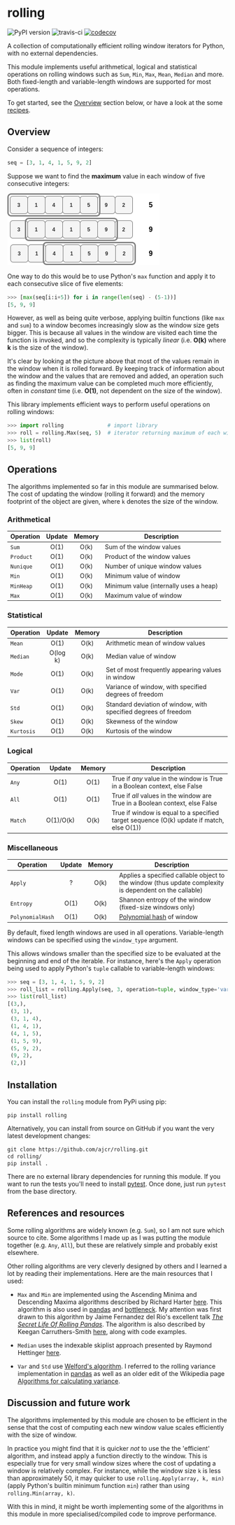 # rolling

![PyPI version](https://badge.fury.io/py/rolling.svg) ![travis-ci](https://travis-ci.org/ajcr/rolling.svg?branch=master) [![codecov](https://codecov.io/gh/ajcr/rolling/branch/master/graph/badge.svg)](https://codecov.io/gh/ajcr/rolling)

A collection of computationally efficient rolling window iterators for Python, with no external dependencies.

This module implements useful arithmetical, logical and statistical operations on rolling windows such as `Sum`, `Min`, `Max`, `Mean`, `Median` and more. Both fixed-length and variable-length windows are supported for most operations.

To get started, see the [Overview](https://github.com/ajcr/rolling#overview) section below, or have a look at the some [recipes](https://github.com/ajcr/rolling/blob/master/doc/recipes.md).

## Overview

Consider a sequence of integers:
```python
seq = [3, 1, 4, 1, 5, 9, 2]
```
Suppose we want to find the **maximum** value in each window of five consecutive integers:

![alt tag](https://github.com/ajcr/rolling/blob/master/assets/readme_example_1.png)

One way to do this would be to use Python's `max` function and apply it to each consecutive slice of five elements:

```python
>>> [max(seq[i:i+5]) for i in range(len(seq) - (5-1))]
[5, 9, 9]
```

However, as well as being quite verbose, applying builtin functions (like `max` and `sum`) to a window becomes increasingly slow as the window size gets bigger. This is because all values in the window are visited each time the function is invoked, and so the complexity is typically _linear_ (i.e. **O(k)** where **k** is the size of the window).

It's clear by looking at the picture above that most of the values remain in the window when it is rolled forward. By keeping track of information about the window and the values that are removed and added, an operation such as finding the maximum value can be completed much more efficiently, often in _constant_ time (i.e. **O(1)**, not dependent on the size of the window).

This library implements efficient ways to perform useful operations on rolling windows:

```python
>>> import rolling              # import library
>>> roll = rolling.Max(seq, 5)  # iterator returning maximum of each window of size 5
>>> list(roll)
[5, 9, 9] 
```

## Operations

The algorithms implemented so far in this module are summarised below. The cost of updating the window (rolling it forward) and the memory footprint of the object are given, where `k` denotes the size of the window.

### Arithmetical

| Operation        | Update   | Memory | Description |
| ---------------- |:--------:|:------:|-----------------------------|
| `Sum`            | O(1)     | O(k)   | Sum of the window values |
| `Product`        | O(1)     | O(k)   | Product of the window values |
| `Nunique`        | O(1)     | O(k)   | Number of unique window values |
| `Min`            | O(1)     | O(k)   | Minimum value of window |
| `MinHeap`        | O(1)     | O(k)   | Minimum value (internally uses a heap) |
| `Max`            | O(1)     | O(k)   | Maximum value of window |

### Statistical

| Operation        | Update   | Memory | Description |
| ---------------- |:--------:|:------:|-----------------------------|
| `Mean`           | O(1)     | O(k)   | Arithmetic mean of window values |
| `Median`         | O(log k) | O(k)   | Median value of window |
| `Mode`           | O(1)     | O(k)   | Set of most frequently appearing values in window |
| `Var`            | O(1)     | O(k)   | Variance of window, with specified degrees of freedom |
| `Std`            | O(1)     | O(k)   | Standard deviation of window, with specified degrees of freedom | 
| `Skew`           | O(1)     | O(k)   | Skewness of the window |
| `Kurtosis`       | O(1)     | O(k)   | Kurtosis of the window |

### Logical

| Operation        | Update   | Memory | Description |
| ---------------- |:--------:|:------:|-----------------------------|
| `Any`            | O(1)     | O(1)   | True if *any* value in the window is True in a Boolean context, else False |
| `All`            | O(1)     | O(1)   | True if *all* values in the window are True in a Boolean context, else False |
| `Match`          | O(1)/O(k)| O(k)   | True if window is equal to a specified target sequence (O(k) update if match, else O(1)) |

### Miscellaneous

| Operation        | Update   | Memory | Description |
| ---------------- |:--------:|:------:|-----------------------------|
| `Apply`          | ?        | O(k)   | Applies a specified callable object to the window (thus update complexity is dependent on the callable) |
| `Entropy`        | O(1)     | O(k)   | Shannon entropy of the window (fixed-size windows only) |
| `PolynomialHash` | O(1)     | O(k)   | [Polynomial hash](https://en.wikipedia.org/wiki/Rolling_hash#Polynomial_rolling_hash) of window |


By default, fixed length windows are used in all operations. Variable-length windows can be specified using the `window_type` argument.

This allows windows smaller than the specified size to be evaluated at the beginning and end of the iterable. For instance, here's the `Apply` operation being used to apply Python's `tuple` callable to variable-length windows:
```python
>>> seq = [3, 1, 4, 1, 5, 9, 2]
>>> roll_list = rolling.Apply(seq, 3, operation=tuple, window_type='variable')
>>> list(roll_list)
[(3,),
 (3, 1),
 (3, 1, 4),
 (1, 4, 1),
 (4, 1, 5),
 (1, 5, 9),
 (5, 9, 2),
 (9, 2),
 (2,)]
```

## Installation

You can install the `rolling` module from PyPi using pip:
```
pip install rolling
```

Alternatively, you can install from source on GitHub if you want the very latest development changes:
```
git clone https://github.com/ajcr/rolling.git
cd rolling/
pip install .
```

There are no external library dependencies for running this module. If you want to run the tests you'll need to install [pytest](https://docs.pytest.org/en/latest/). Once done, just run `pytest` from the base directory.

## References and resources

Some rolling algorithms are widely known (e.g. `Sum`), so I am not sure which source to cite. Some algorithms I made up as I was putting the module together (e.g. `Any`, `All`), but these are relatively simple and probably exist elsewhere.

Other rolling algorithms are very cleverly designed by others and I learned a lot by reading their implementations. Here are the main resources that I used:

- `Max` and `Min` are implemented using the Ascending Minima and Descending Maxima algorithms described by Richard Harter [here](http://www.richardhartersworld.com/cri/2001/slidingmin.html). This algorithm is also used in [pandas](http://pandas.pydata.org/) and [bottleneck](https://github.com/kwgoodman/bottleneck). My attention was first drawn to this algorithm by Jaime Fernandez del Rio's excellent talk _[The Secret Life Of Rolling Pandas](https://www.youtube.com/watch?v=XM_r5La-1tA)_. The algorithm is also described by Keegan Carruthers-Smith [here](https://people.cs.uct.ac.za/~ksmith/articles/sliding_window_minimum.html), along with code examples.

- `Median` uses the indexable skiplist approach presented by Raymond Hettinger [here](http://code.activestate.com/recipes/577073/).

- `Var` and `Std` use [Welford's algorithm](https://en.wikipedia.org/wiki/Algorithms_for_calculating_variance#On-line_algorithm). I referred to the rolling variance implementation in [pandas](https://github.com/pandas-dev/pandas/blob/master/pandas/_libs/window.pyx#L635-L784) as well as an older edit of the Wikipedia page [Algorithms for calculating variance](https://en.wikipedia.org/w/index.php?title=Algorithms_for_calculating_variance&oldid=617145179).

## Discussion and future work

The algorithms implemented by this module are chosen to be efficient in the sense that the cost of computing each new window value scales efficiently with the size of window.

In practice you might find that it is quicker *not* to use the the 'efficient' algorithm, and instead apply a function directly to the window. This is especially true for very small window sizes where the cost of updating a window is relatively complex. For instance, while the window size `k` is less than approximately 50, it may quicker to use `rolling.Apply(array, k, min)` (apply Python's builtin minimum function `min`) rather than using `rolling.Min(array, k)`.

With this in mind, it might be worth implementing some of the algorithms in this module in more specialised/compiled code to improve performance.

